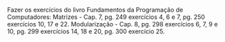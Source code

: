 Fazer os exercícios do livro Fundamentos da Programação de Computadores​:
Matrizes - Cap. 7, pg. 249 exercícios 4, 6 e 7, pg. 250 exercícios 10, 17 e 22.
Modularização - Cap. 8, pg. 298 exercícios 6, 7, 9 e 10, pg. 299 exercícios 14, 18 e 20, pg. 300 exercício 25.